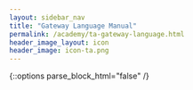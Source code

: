 ```yaml
---
layout: sidebar_nav
title: "Gateway Language Manual"
permalink: /academy/ta-gateway-language.html
header_image_layout: icon
header_image: icon-ta.png
---
```


{::options parse_block_html="false" /}
